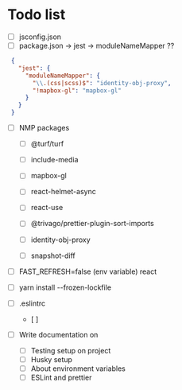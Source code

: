 # Todo list
- [ ] jsconfig.json
- [ ] package.json -> jest -> moduleNameMapper ??
 ```json
  {
    "jest": {
      "moduleNameMapper": {
        "\\.(css|scss)$": "identity-obj-proxy",
        "!mapbox-gl": "mapbox-gl"
      }
    }
  }
 ```
- [ ] NMP packages 
  - [ ] @turf/turf
  - [ ] include-media
  - [ ] mapbox-gl
  - [ ] react-helmet-async
  - [ ] react-use
  - [ ] @trivago/prettier-plugin-sort-imports
  - [ ] identity-obj-proxy
  - [ ] snapshot-diff


- [ ] FAST_REFRESH=false (env variable) react
- [ ] yarn install --frozen-lockfile
- [ ] .eslintrc
  - [ ]

- [ ] Write documentation on 
  - [ ] Testing setup on project
  - [ ] Husky setup
  - [ ] About environment variables
  - [ ] ESLint and prettier